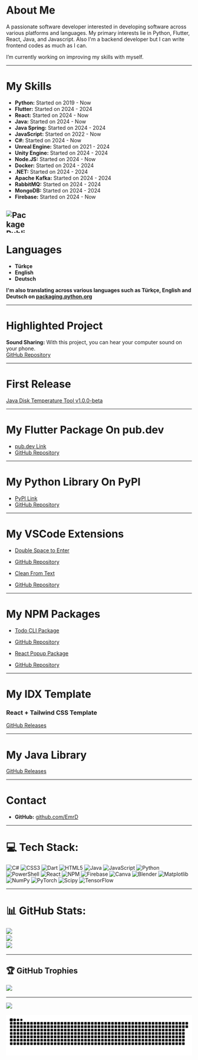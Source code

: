 # About Me
A passionate software developer interested in developing software across various platforms and languages. My primary interests lie in Python, Flutter, React, Java, and Javascript. Also I'm a backend developer but I can write frontend codes as much as I can.

I’m currently working on improving my skills with myself.

---

# My Skills
- **Python:** Started on 2019 - Now
- **Flutter:** Started on 2024 - 2024
- **React:** Started on 2024 - Now
- **Java:** Started on 2024 - Now
- **Java Spring:** Started on 2024 - 2024
- **JavaScript:** Started on 2022 - Now
- **C#:** Started on 2024 - Now
- **Unreal Engine:** Started on 2021 - 2024 
- **Unity Engine:** Started on 2024 - 2024  
- **Node.JS:** Started on 2024 - Now 
- **Docker:** Started on 2024 - 2024   
- **.NET:** Started on 2024 - 2024
- **Apache Kafka:** Started on 2024 - 2024
- **RabbitMQ:** Started on 2024 - 2024
- **MongoDB:** Started on 2024 - 2024
- **Firebase:** Started on 2024 - Now

<a href="https://pub.dev/packages/simplexpandablecard"><img src="https://flutter-badge-generator.web.app/assets/assets/images/badges/package-publisher.svg" alt="Package Publisher" align="left" height="60" width="60" ></a> <br> </br>
---


# Languages
- **Türkçe**  
- **English**  
- **Deutsch**

**I'm also translating across various languages such as Türkçe, English and Deutsch on [packaging.python.org](https://hosted.weblate.org/projects/pypa/packaging-python-org/)**

---

# Highlighted Project
**Sound Sharing:** With this project, you can hear your computer sound on your phone.  
[GitHub Repository](https://github.com/EmrD/Sound-Sharing)  

---

# First Release
[Java Disk Temperature Tool v1.0.0-beta](https://github.com/EmrD/java-get-disk-temp/releases/tag/v1.0.0-beta)  

---

# My Flutter Package On pub.dev
- [pub.dev Link](https://pub.dev/packages/simplexpandablecard)  
- [GitHub Repository](https://github.com/EmrD/flutter-expandable-card-package)
  
---

# My Python Library On PyPI
- [PyPI Link](https://pypi.org/project/emr-password-manager/)  
- [GitHub Repository](https://github.com/EmrD/python-password-manager-library)
  
---

# My VSCode Extensions
- [Double Space to Enter](https://marketplace.visualstudio.com/items?itemName=EmrD.doublespacetoenter)  
- [GitHub Repository](https://github.com/EmrD/DoubleSpaceToEnterVSCode)  

- [Clean From Text](https://marketplace.visualstudio.com/items?itemName=EmrD.clean-from-text)  
- [GitHub Repository](https://github.com/EmrD/clear-hash-extention)  

---

# My NPM Packages
- [Todo CLI Package](https://www.npmjs.com/package/todo-cli-package/v/latest)  
- [GitHub Repository](https://github.com/EmrD/todo-cli-npm)

- [React Popup Package](https://www.npmjs.com/package/react-popup-package)  
- [GitHub Repository](https://github.com/EmrD/react-popup-npm-library/)  

---

# My IDX Template
### React + Tailwind CSS Template
[GitHub Releases](https://github.com/EmrD/idx-react-template/releases)  

---

# My Java Library
[GitHub Releases](https://github.com/EmrD/java-logging-package/releases/latest)  

---

# Contact
- **GitHub:** [github.com/EmrD](https://github.com/EmrD)  

---

# 💻 Tech Stack:
![C#](https://img.shields.io/badge/c%23-%23239120.svg?style=for-the-badge&logo=csharp&logoColor=white) 
![CSS3](https://img.shields.io/badge/css3-%231572B6.svg?style=for-the-badge&logo=css3&logoColor=white) 
![Dart](https://img.shields.io/badge/dart-%230175C2.svg?style=for-the-badge&logo=dart&logoColor=white) 
![HTML5](https://img.shields.io/badge/html5-%23E34F26.svg?style=for-the-badge&logo=html5&logoColor=white) 
![Java](https://img.shields.io/badge/java-%23ED8B00.svg?style=for-the-badge&logo=openjdk&logoColor=white) 
![JavaScript](https://img.shields.io/badge/javascript-%23323330.svg?style=for-the-badge&logo=javascript&logoColor=%23F7DF1E) 
![Python](https://img.shields.io/badge/python-3670A0?style=for-the-badge&logo=python&logoColor=ffdd54) 
![PowerShell](https://img.shields.io/badge/PowerShell-%235391FE.svg?style=for-the-badge&logo=powershell&logoColor=white) 
![React](https://img.shields.io/badge/react-%2320232a.svg?style=for-the-badge&logo=react&logoColor=%2361DAFB) 
![NPM](https://img.shields.io/badge/NPM-%23CB3837.svg?style=for-the-badge&logo=npm&logoColor=white) 
![Firebase](https://img.shields.io/badge/firebase-a08021?style=for-the-badge&logo=firebase&logoColor=ffcd34) 
![Canva](https://img.shields.io/badge/Canva-%2300C4CC.svg?style=for-the-badge&logo=Canva&logoColor=white) 
![Blender](https://img.shields.io/badge/blender-%23F5792A.svg?style=for-the-badge&logo=blender&logoColor=white) 
![Matplotlib](https://img.shields.io/badge/Matplotlib-%23ffffff.svg?style=for-the-badge&logo=Matplotlib&logoColor=black) 
![NumPy](https://img.shields.io/badge/numpy-%23013243.svg?style=for-the-badge&logo=numpy&logoColor=white) 
![PyTorch](https://img.shields.io/badge/PyTorch-%23EE4C2C.svg?style=for-the-badge&logo=PyTorch&logoColor=white) 
![Scipy](https://img.shields.io/badge/SciPy-%230C55A5.svg?style=for-the-badge&logo=scipy&logoColor=%white) 
![TensorFlow](https://img.shields.io/badge/TensorFlow-%23FF6F00.svg?style=for-the-badge&logo=TensorFlow&logoColor=white) 

---

# 📊 GitHub Stats:
![](https://github-readme-stats.vercel.app/api?username=EmrD&theme=dark&hide_border=true&include_all_commits=false&count_private=false)  
![](https://github-readme-streak-stats.herokuapp.com/?user=EmrD&theme=dark&hide_border=true)  
![](https://github-readme-stats.vercel.app/api/top-langs/?username=EmrD&theme=dark&hide_border=true&include_all_commits=false&count_private=false&layout=compact)  

---

## 🏆 GitHub Trophies
![](https://github-profile-trophy.vercel.app/?username=EmrD&theme=radical&no-frame=false&no-bg=false&margin-w=4)  

---

[![](https://visitcount.itsvg.in/api?id=EmrD&icon=0&color=0)](https://visitcount.itsvg.in)  

![snake gif](https://github.com/EmrD/EmrD/blob/output/github-snake-dark.svg)
